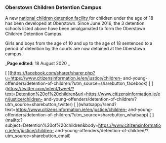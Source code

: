 ###  Oberstown Children Detention Campus

A new [ national children detention facility ](https://www.oberstown.com/) for
children under the age of 18 has been developed at Oberstown. Since June 2016,
the 3 detention schools listed above have been amalgamated to form the
Oberstown Children Detention Campus.

Girls and boys from the age of 10 and up to the age of 18 sentenced to a
period of detention by the courts are now detained at the Oberstown campus.

_**Page edited:** 18 August 2020 _

[
](https://facebook.com/sharer/sharer.php?u=https://www.citizensinformation.ie/en/justice/children-
and-young-offenders/detention-of-children/?utm_source=sharebutton_facebook) [
](https://twitter.com/intent/tweet/?text=Detention%20of%20children&url=https://www.citizensinformation.ie/en/justice/children-
and-young-offenders/detention-of-children/?utm_source=sharebutton_twitter) [
](whatsapp://send?text=https://www.citizensinformation.ie/en/justice/children-
and-young-offenders/detention-of-children/?utm_source=sharebutton_whatsapp) [
](mailto:?subject=Detention%20of%20children&body=https://www.citizensinformation.ie/en/justice/children-
and-young-offenders/detention-of-children/?utm_source=sharebutton_email) [
](javascript:void\(0\))

